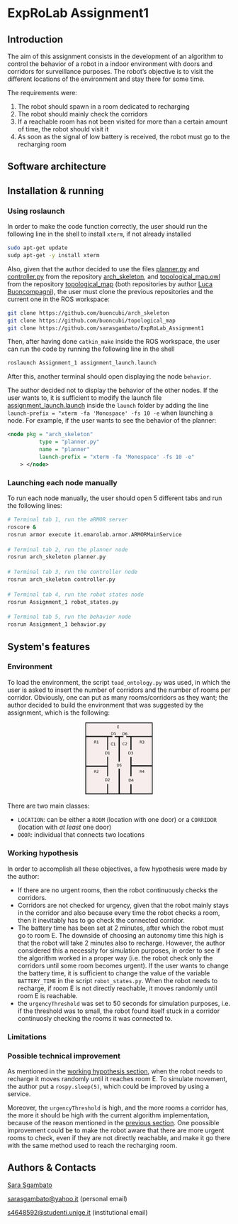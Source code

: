# ExpRoLab Assignment1

## Introduction
The aim of this assignment consists in the development of an algorithm to control the behavior of a robot in a indoor environment with doors and corridors for surveillance purposes. The robot’s objective is to visit the different locations of the environment and stay there for some time.

The requirements were:
1. The robot should spawn in a room dedicated to recharging
2. The robot should mainly check the corridors
3. If a reachable room has not been visited for more than a certain amount of time, the robot should visit it
4. As soon as the signal of low battery is received, the robot must go to the recharging room

## Software architecture

## Installation & running
### Using roslaunch
In order to make the code function correctly, the user should run the following line in the shell to install `xterm`, if not already installed
```sh
sudo apt-get update
sudp apt-get -y install xterm
```
Also, given that the author decided to use the files [planner.py](https://github.com/buoncubi/arch_skeleton/blob/main/scripts/planner.py) and [controller.py](https://github.com/buoncubi/arch_skeleton/blob/main/scripts/controller.py) from the repository [arch_skeleton](https://github.com/buoncubi/arch_skeleton), and [topological_map.owl](https://github.com/buoncubi/topological_map/blob/main/topological_map.owl) from the repository [topological_map](https://github.com/buoncubi/topological_map) (both repositories by author [Luca Buoncompagni](https://github.com/buoncubi)), the user must clone the previous repositories and the current one in the ROS workspace:
```sh
git clone https://github.com/buoncubi/arch_skeleton
git clone https://github.com/buoncubi/topological_map
git clone https://github.com/sarasgambato/ExpRoLab_Assignment1
```
Then, after having done `catkin_make` inside the ROS workspace, the user can run the code by running the following line in the shell
```sh
roslaunch Assignment_1 assignment_launch.launch
```
After this, another terminal should open displaying the node `behavior`.

The author decided not to display the behavior of the other nodes. If the user wants to, it is sufficient to modify the launch file [assignment_launch.launch](https://github.com/sarasgambato/ExpRoLab_Assignment1/blob/master/launch/assignment_launch.launch) inside the `launch` folder by adding the line `launch-prefix = "xterm -fa 'Monospace' -fs 10 -e` when launching a node. For example, if the user wants to see the behavior of the planner:
```xml
<node pkg = "arch_skeleton"  
          type = "planner.py"      
          name = "planner"   
          launch-prefix = "xterm -fa 'Monospace' -fs 10 -e"
    > </node>
```

### Launching each node manually
To run each node manually, the user should open 5 different tabs and run the following lines:
```sh
# Terminal tab 1, run the aRMOR server
roscore &
rosrun armor execute it.emarolab.armor.ARMORMainService

# Terminal tab 2, run the planner node
rosrun arch_skeleton planner.py

# Terminal tab 3, run the controller node
rosrun arch_skeleton controller.py

# Terminal tab 4, run the robot states node
rosrun Assignment_1 robot_states.py

# Terminal tab 5, run the behavior node
rosrun Assignment_1 behavior.py
```

## System's features
### Environment
To load the environment, the script `toad_ontology.py` was used, in which the user is asked to insert the number of corridors and the number of rooms per corridor. Obviously, one can put as many rooms/corridors as they want; the author decided to build the environment that was suggested by the assignment, which is the following:
<p align="center">
<img src="https://github.com/sarasgambato/ExpRoLab_Assignment1/blob/master/images/environment.png" width=30%, height=30%>
</p>

There are two main classes:
- `LOCATION`: can be either a `ROOM` (location with one door) or a `CORRIDOR` (location with *at least* one door)
- `DOOR`: individual that connects two locations

### <a id="req"></a> Working hypothesis
In order to accomplish all these objectives, a few hypothesis were made by the author:
- If there are no urgent rooms, then the robot continuously checks the corridors.
- Corridors are not checked for urgency, given that the robot mainly stays in the corridor and also because every time the robot checks a room, then it inevitably has to go check the connected corridor.
- The battery time has been set at 2 minutes, after which the robot must go to room E. The downside of choosing an autonomy time this high is that the robot will take 2 minutes also to recharge. However, the author considered this a necessity for simulation purposes, in order to see if the algorithm worked in a proper way (i.e. the robot check only the corridors until some room becomes urgent). If the user wants to change the battery time, it is sufficient to change the value of the variable `BATTERY_TIME` in the script `robot_states.py`. When the robot needs to recharge, if room E is not directly reachable, it moves randomly until room E is reachable.
- the `urgencyThreshold` was set to 50 seconds for simulation purposes, i.e. if the threshold was to small, the robot found itself stuck in a corridor continuosly checking the rooms it was connected to.

### Limitations


### Possible technical improvement
As mentioned in the [working hypothesis section](#req), when the robot needs to recharge it moves randomly until it reaches room E. To simulate movement, the author put a `rospy.sleep(5)`, which could be improved by using a service.

Moreover, the `urgencyThreshold` is high, and the more rooms a corridor has, the more it should be high with the current algorithm implementation, because of the reason mentioned in the [previous section](#req). One poossible improvement could be to make the robot aware that there are more urgent rooms to check, even if they are not directly reachable, and make it go there with the same method used to reach the recharging room.

## Authors & Contacts
[Sara Sgambato](https://github.com/sarasgambato)

sarasgambato@yahoo.it (personal email)

s4648592@studenti.unige.it (institutional email)
